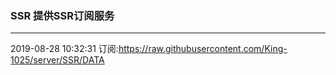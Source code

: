 ### SSR 提供SSR订阅服务
---
2019-08-28 10:32:31 订阅:https://raw.githubusercontent.com/King-1025/server/SSR/DATA
